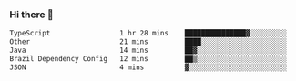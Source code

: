 ### Hi there 👋

<!--START_SECTION:waka-->

```txt
TypeScript                 1 hr 28 mins    ███████████████▓░░░░░░░░░   62.02 %
Other                      21 mins         ████░░░░░░░░░░░░░░░░░░░░░   15.43 %
Java                       14 mins         ██▓░░░░░░░░░░░░░░░░░░░░░░   10.39 %
Brazil Dependency Config   12 mins         ██▒░░░░░░░░░░░░░░░░░░░░░░   09.13 %
JSON                       4 mins          ▓░░░░░░░░░░░░░░░░░░░░░░░░   02.83 %
```

<!--END_SECTION:waka-->

<!--
**jerry-shao/jerry-shao** is a ✨ _special_ ✨ repository because its `README.md` (this file) appears on your GitHub profile.

Here are some ideas to get you started:

- 🔭 I’m currently working on ...
- 🌱 I’m currently learning ...
- 👯 I’m looking to collaborate on ...
- 🤔 I’m looking for help with ...
- 💬 Ask me about ...
- 📫 How to reach me: ...
- 😄 Pronouns: ...
- ⚡ Fun fact: ...
-->

